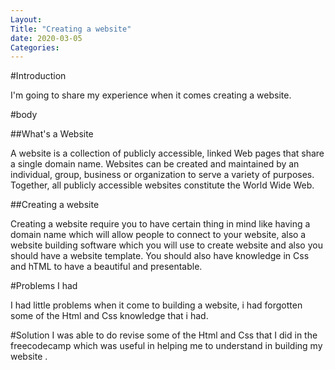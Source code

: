 ```yaml
---
Layout: 
Title: "Creating a website"
date: 2020-03-05
Categories:
---
```


#Introduction

I'm going to share my experience when it comes creating a website.

#body

##What's a Website 

A website is a collection of publicly accessible, linked Web pages that share a single domain name. Websites can be created and maintained by an individual, group, business or organization to serve a variety of purposes. Together, all publicly accessible websites constitute the World Wide Web. 

##Creating a website

Creating a website require you to have certain thing in mind like having a domain name which will allow people to connect to your website, also a website building software which you will use to create website and also you should have a website template. You should also have knowledge in Css and hTML to have a beautiful and presentable.

#Problems I had 

I had little problems when it come to building a website, i had forgotten some of the Html and Css knowledge that i had.

#Solution
I was able to do revise some of the Html and Css that I did in the freecodecamp which was useful in helping me to understand in building my website .



  